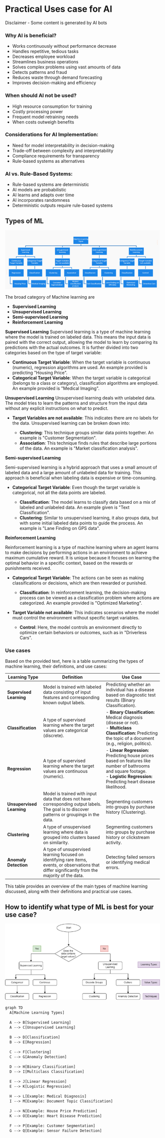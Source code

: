 # Practical Uses case for AI

Disclaimer - Some content is generated by AI bots


### Why AI is beneficial?
  - Works continuously without performance decrease
  - Handles repetitive, tedious tasks
  - Decreases employee workload
  - Streamlines business operations
  - Solves complex problems using vast amounts of data
  - Detects patterns and fraud
  - Reduces waste through demand forecasting
  - Improves decision-making and efficiency

### When should AI not be used?
  - High resource consumption for training
  - Costly processing power
  - Frequent model retraining needs
  - When costs outweigh benefits

### Considerations for AI Implementation:
  - Need for model interpretability in decision-making
  - Trade-off between complexity and interpretability
  - Compliance requirements for transparency
  - Rule-based systems as alternatives

### AI vs. Rule-Based Systems:
  - Rule-based systems are deterministic
  - AI models are probabilistic
  - AI learns and adapts over time
  - AI incorporates randomness
  - Deterministic outputs require rule-based systems



## Types of ML

![alt text](types-of-ml.png)

The broad category of Machine learning are


- **Supervised Learning**
- **Unsupervised Learning**
- **Semi-supervised Learning**
- **Reinforcement Learning**

**Supervised Learning**
Supervised learning is a type of machine learning where the model is trained on labeled data. This means the input data is paired with the correct output, allowing the model to learn by comparing its predictions with the actual outcomes. It is further divided into two categories based on the type of target variable:

- **Continuous Target Variable**: When the target variable is continuous (numeric), regression algorithms are used. An example provided is predicting "Housing Price".
- **Categorical Target Variable**: When the target variable is categorical (belongs to a class or category), classification algorithms are employed. An example provided is "Medical Imaging".

**Unsupervised Learning**
Unsupervised learning deals with unlabeled data. The model tries to learn the patterns and structure from the input data without any explicit instructions on what to predict.

- **Target Variables are not available**: This indicates there are no labels for the data. Unsupervised learning can be broken down into:

  - **Clustering**: This technique groups similar data points together. An example is "Customer Segmentation".
  - **Association**: This technique finds rules that describe large portions of the data. An example is "Market classification analysis".

**Semi-supervised Learning**

Semi-supervised learning is a hybrid approach that uses a small amount of labeled data and a large amount of unlabeled data for training. This approach is beneficial when labeling data is expensive or time-consuming.

- **Categorical Target Variable**: Even though the target variable is categorical, not all the data points are labeled.

  - **Classification**: The model learns to classify data based on a mix of labeled and unlabeled data. An example given is "Text Classification".
  - **Clustering**: Similar to unsupervised learning, it also groups data, but with some initial labeled data points to guide the process. An example is "Lane Finding on GPS data".

**Reinforcement Learning**

Reinforcement learning is a type of machine learning where an agent learns to make decisions by performing actions in an environment to achieve maximum cumulative reward. It is unique because it focuses on learning the optimal behavior in a specific context, based on the rewards or punishments received.

- **Categorical Target Variable**: The actions can be seen as making classifications or decisions, which are then rewarded or punished.
  - **Classification**: In reinforcement learning, the decision-making process can be viewed as a classification problem where actions are categorized. An example provided is "Optimized Marketing".

- **Target Variable not available**: This indicates scenarios where the model must control the environment without specific target variables.
  - **Control**: Here, the model controls an environment directly to optimize certain behaviors or outcomes, such as in "Driverless Cars".



###  Use cases

Based on the provided text, here is a table summarizing the types of machine learning, their definitions, and use cases:

| **Learning Type**        | **Definition**                                                                                                                                               | **Use Case**                                                                                                                                                             |
|--------------------------|-------------------------------------------------------------------------------------------------------------------------------------------------------------|--------------------------------------------------------------------------------------------------------------------------------------------------------------------------|
| **Supervised Learning**  | Model is trained with labeled data consisting of input features and corresponding known output labels.                                                       | Predicting whether an individual has a disease based on diagnostic test results (Binary Classification).                                                                 |
| **Classification**       | A type of supervised learning where the target values are categorical (discrete).                                                                           | - **Binary Classification:** Medical diagnosis (disease or not).<br> - **Multiclass Classification:** Predicting the topic of a document (e.g., religion, politics).  |
| **Regression**           | A type of supervised learning where the target values are continuous (numeric).                                                                              | - **Linear Regression:** Predicting house prices based on features like number of bathrooms and square footage. <br> - **Logistic Regression:** Predicting heart disease likelihood.|
| **Unsupervised Learning**| Model is trained with input data that does not have corresponding output labels. The goal is to discover patterns or groupings in the data.                 | Segmenting customers into groups by purchase history (Clustering).                                                                                                       |
| **Clustering**           | A type of unsupervised learning where data is grouped into clusters based on similarity.                                                                    | Segmenting customers into groups by purchase history or clickstream activity.                                                                                            |
| **Anomaly Detection**    | A type of unsupervised learning focused on identifying rare items, events, or observations that differ significantly from the majority of the data.          | Detecting failed sensors or identifying medical errors.                                                                                                                  |

This table provides an overview of the main types of machine learning discussed, along with their definitions and practical use cases.


## How to identify what type of ML is best for your use case?

![Alt text](Data-ML-Types-chart.drawio.png)

```mermaid
graph TD
  A[Machine Learning Types]
  
  A --> B[Supervised Learning]
  A --> C[Unsupervised Learning]
  
  B --> D[Classification]
  B --> E[Regression]
  
  C --> F[Clustering]
  C --> G[Anomaly Detection]

  D --> H[Binary Classification]
  D --> I[Multiclass Classification]
  
  E --> J[Linear Regression]
  E --> K[Logistic Regression]
  
  H --> L[Example: Medical Diagnosis]
  I --> M[Example: Document Topic Classification]
  
  J --> N[Example: House Price Prediction]
  K --> O[Example: Heart Disease Prediction]
  
  F --> P[Example: Customer Segmentation]
  G --> Q[Example: Sensor Failure Detection]
```


